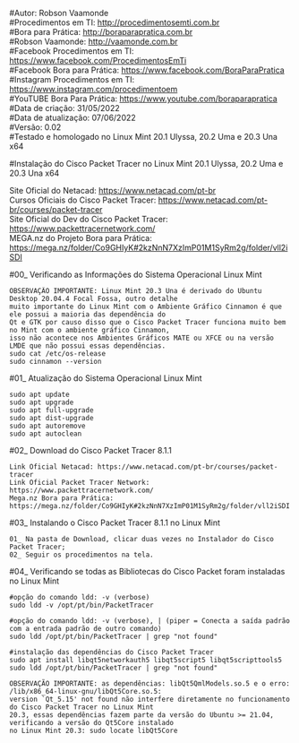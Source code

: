 #Autor: Robson Vaamonde<br>
#Procedimentos em TI: http://procedimentosemti.com.br<br>
#Bora para Prática: http://boraparapratica.com.br<br>
#Robson Vaamonde: http://vaamonde.com.br<br>
#Facebook Procedimentos em TI: https://www.facebook.com/ProcedimentosEmTi<br>
#Facebook Bora para Prática: https://www.facebook.com/BoraParaPratica<br>
#Instagram Procedimentos em TI: https://www.instagram.com/procedimentoem<br>
#YouTUBE Bora Para Prática: https://www.youtube.com/boraparapratica<br>
#Data de criação: 31/05/2022<br>
#Data de atualização: 07/06/2022<br>
#Versão: 0.02<br>
#Testado e homologado no Linux Mint 20.1 Ulyssa, 20.2 Uma e 20.3 Una x64

#Instalação do Cisco Packet Tracer no Linux Mint 20.1 Ulyssa, 20.2 Uma e 20.3 Una x64

Site Oficial do Netacad: https://www.netacad.com/pt-br<br>
Cursos Oficiais do Cisco Packet Tracer: https://www.netacad.com/pt-br/courses/packet-tracer<br>
Site Oficial do Dev do Cisco Packet Tracer: https://www.packettracernetwork.com/<br>
MEGA.nz do Projeto Bora para Prática: https://mega.nz/folder/Co9GHIyK#2kzNnN7XzImP01M1SyRm2g/folder/vll2iSDI

#00_ Verificando as Informações do Sistema Operacional Linux Mint<br>

	OBSERVAÇÃO IMPORTANTE: Linux Mint 20.3 Una é derivado do Ubuntu Desktop 20.04.4 Focal Fossa, outro detalhe
	muito importante do Linux Mint com o Ambiente Gráfico Cinnamon é que ele possui a maioria das dependência do
	Qt e GTK por causo disso que o Cisco Packet Tracer funciona muito bem no Mint com o ambiente gráfico Cinnamon, 
	isso não acontece nos Ambientes Gráficos MATE ou XFCE ou na versão LMDE que não possui essas dependências.
	sudo cat /etc/os-release
	sudo cinnamon --version

#01_ Atualização do Sistema Operacional Linux Mint<br>

	sudo apt update
	sudo apt upgrade
	sudo apt full-upgrade
	sudo apt dist-upgrade
	sudo apt autoremove
	sudo apt autoclean

#02_ Download do Cisco Packet Tracer 8.1.1<br>

	Link Oficial Netacad: https://www.netacad.com/pt-br/courses/packet-tracer
	Link Oficial Packet Tracer Network: https://www.packettracernetwork.com/
	Mega.nz Bora para Prática: https://mega.nz/folder/Co9GHIyK#2kzNnN7XzImP01M1SyRm2g/folder/vll2iSDI

#03_ Instalando o Cisco Packet Tracer 8.1.1 no Linux Mint<br>

	01_ Na pasta de Download, clicar duas vezes no Instalador do Cisco Packet Tracer;
	02_ Seguir os procedimentos na tela.

#04_ Verificando se todas as Bibliotecas do Cisco Packet foram instaladas no Linux Mint<br>

	#opção do comando ldd: -v (verbose)
	sudo ldd -v /opt/pt/bin/PacketTracer

	#opção do comando ldd: -v (verbose), | (piper = Conecta a saída padrão com a entrada padrão de outro comando)
	sudo ldd /opt/pt/bin/PacketTracer | grep "not found"

	#instalação das dependências do Cisco Packet Tracer
	sudo apt install libqt5networkauth5 libqt5script5 libqt5scripttools5
	sudo ldd /opt/pt/bin/PacketTracer | grep "not found"

	OBSERVAÇÃO IMPORTANTE: as dependências: libQt5QmlModels.so.5 e o erro: /lib/x86_64-linux-gnu/libQt5Core.so.5: 
	version `Qt_5.15' not found não interfere diretamente no funcionamento do Cisco Packet Tracer no Linux Mint
	20.3, essas dependências fazem parte da versão do Ubuntu >= 21.04, verificando a versão do Qt5Core instalado
	no Linux Mint 20.3: sudo locate libQt5Core